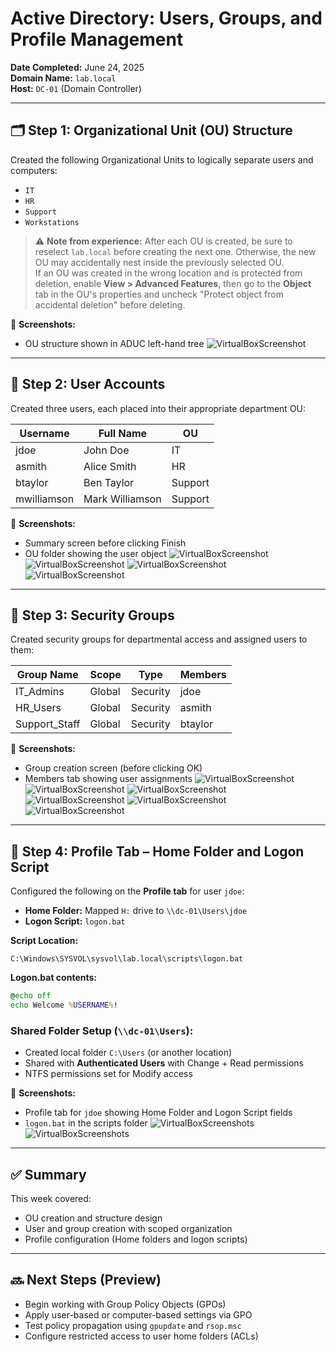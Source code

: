 # Active Directory: Users, Groups, and Profile Management

**Date Completed:** June 24, 2025  
**Domain Name:** `lab.local`  
**Host:** `DC-01` (Domain Controller)

---

## 🗂️ Step 1: Organizational Unit (OU) Structure

Created the following Organizational Units to logically separate users and computers:

- `IT`
- `HR`
- `Support`
- `Workstations`

> ⚠️ **Note from experience:** After each OU is created, be sure to reselect `lab.local` before creating the next one. Otherwise, the new OU may accidentally nest inside the previously selected OU.  
> If an OU was created in the wrong location and is protected from deletion, enable **View > Advanced Features**, then go to the **Object** tab in the OU's properties and uncheck "Protect object from accidental deletion" before deleting.

📸 **Screenshots:**
- OU structure shown in ADUC left-hand tree
![VirtualBoxScreenshot](https://github.com/S-McKenna/home-lab/blob/2d2081fa31cb93f71fd664378e611b6dfc83efe8/Week%202%20Active%20Directory%20and%20Domain%20Management/screenshots/June%2024/New%20OUs%20added.png)

---

## 👤 Step 2: User Accounts

Created three users, each placed into their appropriate department OU:

| Username | Full Name     | OU       |
|----------|---------------|----------|
| jdoe     | John Doe      | IT       |
| asmith   | Alice Smith   | HR       |
| btaylor  | Ben Taylor    | Support  |
| mwilliamson | Mark Williamson | Support |

📸 **Screenshots:**
- Summary screen before clicking Finish
- OU folder showing the user object
![VirtualBoxScreenshot](https://github.com/S-McKenna/home-lab/blob/2d2081fa31cb93f71fd664378e611b6dfc83efe8/Week%202%20Active%20Directory%20and%20Domain%20Management/screenshots/June%2024/New%20User%20Created%20in%20Support%20OU.png)
![VirtualBoxScreenshot](https://github.com/S-McKenna/home-lab/blob/2d2081fa31cb93f71fd664378e611b6dfc83efe8/Week%202%20Active%20Directory%20and%20Domain%20Management/screenshots/June%2024/IT%20Users.png)
![VirtualBoxScreenshot](https://github.com/S-McKenna/home-lab/blob/2d2081fa31cb93f71fd664378e611b6dfc83efe8/Week%202%20Active%20Directory%20and%20Domain%20Management/screenshots/June%2024/HR%20Users.png)
![VirtualBoxScreenshot](https://github.com/S-McKenna/home-lab/blob/2d2081fa31cb93f71fd664378e611b6dfc83efe8/Week%202%20Active%20Directory%20and%20Domain%20Management/screenshots/June%2024/Support%20Users.png)

---

## 👥 Step 3: Security Groups

Created security groups for departmental access and assigned users to them:

| Group Name    | Scope   | Type      | Members   |
|---------------|---------|-----------|-----------|
| IT_Admins     | Global  | Security  | jdoe      |
| HR_Users      | Global  | Security  | asmith    |
| Support_Staff | Global  | Security  | btaylor   |

📸 **Screenshots:**
- Group creation screen (before clicking OK)
- Members tab showing user assignments
![VirtualBoxScreenshot](https://github.com/S-McKenna/home-lab/blob/2d2081fa31cb93f71fd664378e611b6dfc83efe8/Week%202%20Active%20Directory%20and%20Domain%20Management/screenshots/June%2024/IT_Admins%20Group%20Creation.png)
![VirtualBoxScreenshot](https://github.com/S-McKenna/home-lab/blob/2d2081fa31cb93f71fd664378e611b6dfc83efe8/Week%202%20Active%20Directory%20and%20Domain%20Management/screenshots/June%2024/HR_Users%20Group%20Creation.png)
![VirtualBoxScreenshot](https://github.com/S-McKenna/home-lab/blob/2d2081fa31cb93f71fd664378e611b6dfc83efe8/Week%202%20Active%20Directory%20and%20Domain%20Management/screenshots/June%2024/Support_Staff%20Group%20Creation.png)
![VirtualBoxScreenshot](https://github.com/S-McKenna/home-lab/blob/2d2081fa31cb93f71fd664378e611b6dfc83efe8/Week%202%20Active%20Directory%20and%20Domain%20Management/screenshots/June%2024/IT_Admins%20Member%20List.png)
![VirtualBoxScreenshot](https://github.com/S-McKenna/home-lab/blob/2d2081fa31cb93f71fd664378e611b6dfc83efe8/Week%202%20Active%20Directory%20and%20Domain%20Management/screenshots/June%2024/HR_Users%20Member%20List.png)
![VirtualBoxScreenshot](https://github.com/S-McKenna/home-lab/blob/2d2081fa31cb93f71fd664378e611b6dfc83efe8/Week%202%20Active%20Directory%20and%20Domain%20Management/screenshots/June%2024/Support_Staff%20Members%20List.png)

---

## 💼 Step 4: Profile Tab – Home Folder and Logon Script

Configured the following on the **Profile tab** for user `jdoe`:

- **Home Folder:** Mapped `H:` drive to `\\dc-01\Users\jdoe`
- **Logon Script:** `logon.bat`

**Script Location:**

```
C:\Windows\SYSVOL\sysvol\lab.local\scripts\logon.bat
```

**Logon.bat contents:**
```bat
@echo off
echo Welcome %USERNAME%!
```

### Shared Folder Setup (`\\dc-01\Users`):
- Created local folder `C:\Users` (or another location)
- Shared with **Authenticated Users** with Change + Read permissions
- NTFS permissions set for Modify access

📸 **Screenshots:**
- Profile tab for `jdoe` showing Home Folder and Logon Script fields
- `logon.bat` in the scripts folder
![VirtualBoxScreenshots](https://github.com/S-McKenna/home-lab/blob/2d2081fa31cb93f71fd664378e611b6dfc83efe8/Week%202%20Active%20Directory%20and%20Domain%20Management/screenshots/June%2024/jdoe%20homefolder.png)
![VirtualBoxScreenshots](https://github.com/S-McKenna/home-lab/blob/2d2081fa31cb93f71fd664378e611b6dfc83efe8/Week%202%20Active%20Directory%20and%20Domain%20Management/screenshots/June%2024/jdoe%20logon%20scipt%20enabled.png)

---

## ✅ Summary

This week covered:
- OU creation and structure design
- User and group creation with scoped organization
- Profile configuration (Home folders and logon scripts)

---

## 🔜 Next Steps (Preview)

- Begin working with Group Policy Objects (GPOs)
- Apply user-based or computer-based settings via GPO
- Test policy propagation using `gpupdate` and `rsop.msc`
- Configure restricted access to user home folders (ACLs)

